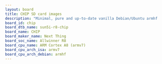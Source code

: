 ```yaml
---
layout: board
title: CHIP SD card images
description: "Minimal, pure and up-to-date vanilla Debian/Ubuntu armhf SD card images for CHIP by Next Thing, SoC: Allwinner R8, CPU ISA: armv7"
board_id: chip
board_dtb_name: sun5i-r8-chip
board_name: CHIP
board_maker_name: Next Thing
board_soc_name: Allwinner R8
board_cpu_name: ARM Cortex A8 (armv7)
board_cpu_arch_isa: armv7
board_cpu_arch_debian: armhf
---
```

